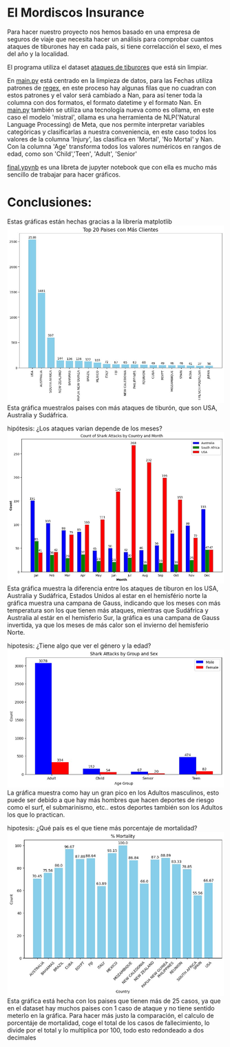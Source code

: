 # El Mordiscos Insurance

Para hacer nuestro proyecto nos hemos basado en una empresa de seguros de viaje que necesita hacer un análisis para comprobar cuantos ataques de tiburones hay en cada país, si tiene correlacción el sexo, el mes del año y la localidad.

El programa utiliza el dataset [ataques de tiburores](./GSAF.csv) que está sin limpiar.

En [main.py](./main.py) está centrado en la limpieza de datos, para las Fechas utiliza patrones de [regex](https://docs.python.org/3/library/re.html), en este proceso hay algunas filas que no cuadran con estos patrones y el valor será cambiado a Nan, para así tener toda la columna con dos formatos, el formato datetime y el formato Nan.
En [main.py](./main.py) también se utiliza una tecnología nueva como es ollama, en este caso el modelo 'mistral', ollama es una herramienta de NLP('Natural Language Processing) de Meta, que nos permite interpretar variables categóricas y clasificarlas a nuestra conveniencia, en este caso todos los valores de la columna 'Injury', las clasifica en 'Mortal', 'No Mortal' y Nan.
Con la columna 'Age' transforma todos los valores numéricos en rangos de edad, como son 'Child','Teen', 'Adult', 'Senior'

[final.ypynb](./final.ipynb) es una libreta de jupyter notebook que con ella es mucho más sencillo de trabajar para hacer gráficos.

# Conclusiones:

Estas gráficas están hechas gracias a la librería matplotlib
![graphic_1](./graphic_1.jpg)
Esta gráfica muestralos paises con más ataques de tiburón, que son USA, Australia y Sudáfrica. 

hipótesis: ¿Los ataques varian depende de los meses?
![graphic_2](./graphic_2.jpg)
Esta gráfica muestra la diferencia entre los ataques de tiburon en los USA, Australia y Sudáfrica, Estados Unidos al estar en el hemisfério norte la gráfica muestra una campana de Gauss, indicando que los meses con más temperatura son los que tienen más ataques, mientras que Sudáfrica y Australia al estár en el hemisferio Sur, la gráfica es una campana de Gauss invertida, ya que los meses de más calor son el invierno del hemisferio Norte.


hipotesis: ¿Tiene algo que ver el género y la edad?
![graphic_3](./graphic_3.jpg)
La gráfica muestra como hay un gran pico en los Adultos masculinos, esto puede ser debido a que hay más hombres que hacen deportes de riesgo como el surf, el submarinismo, etc.. estos deportes también son los Adultos los que lo practican.


hipotesis: ¿Qué país es el que tiene más porcentaje de mortalidad?
![graphic_4](./graphic_4.jpg)
Esta gráfica está hecha con los paises que tienen más de 25 casos, ya que en el dataset hay muchos paises con 1 caso de ataque y no tiene sentido meterlo en la gráfica.
Para hacer más justo la comparación, el calculo de porcentáje de mortalidad, coge el total de los casos de fallecimiento, lo divide por el total y lo multiplica por 100, todo esto redondeado a dos decimales 